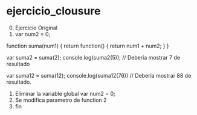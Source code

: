 # ejercicio_clousure
0. Ejercicio Original
1. var num2 = 0;

function suma(num1) {
return function() {
return num1 + num2;
}
} 

var suma2 = suma(2);
console.log(suma2(5)); // Debería mostrar 7 de resultado

var suma12 = suma(12);
console.log(suma12(76)) // Debería mostrar 88 de resultado.

1. Eliminar la variable global var num2 = 0;
2. Se modifica parametro de function 2
3. fin
